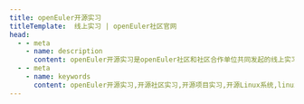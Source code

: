 ```yaml
---
title: openEuler开源实习
titleTemplate:  线上实习 | openEuler社区官网
head:
  - - meta
    - name: description
      content: openEuler开源实习是openEuler社区和社区合作单位共同发起的线上实习项目，旨在鼓励在校学生积极参与开源社区，在实际的开源环境中提升实践能力，在社区中成长为优秀的开源人才。想要了解更多信息，欢迎访问openEuler官网。
  - - meta
    - name: keywords
      content: openEuler开源实习,开源社区实习,开源项目实习,开源Linux系统,linux系统移植,免费linux服务器
---
```

<script setup lang="ts">
  import TheInternship from "@/views/internship/TheInternship.vue"
</script>

<TheInternship />

